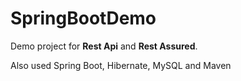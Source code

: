 # SpringBootDemo
Demo project for **Rest Api** and **Rest Assured**.

Also used Spring Boot, Hibernate, MySQL and Maven
